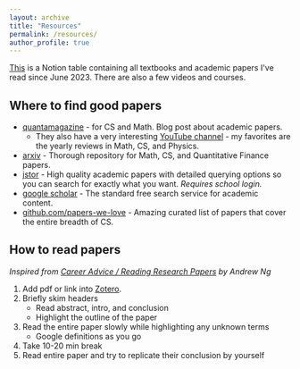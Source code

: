 ```yaml
---
layout: archive
title: "Resources"
permalink: /resources/
author_profile: true
---
```


[This](https://spangle-crocodile-8b0.notion.site/181126a9cff88087bce2d4dfe24d2db1?v=c65e9cf6da394a50aa2cb77ff67145e1&pvs=4) is a Notion table containing all textbooks and academic papers I've read since June 2023. There are also a few videos and courses.

## Where to find good papers

- [quantamagazine](https://www.quantamagazine.org) - for CS and Math. Blog post about academic papers. 
  - They also have a very interesting [YouTube channel](https://www.youtube.com/@QuantaScienceChannel) - my favorites are the yearly reviews in Math, CS, and Physics.
- [arxiv](https://arxiv.org/) - Thorough repository for Math, CS, and Quantitative Finance papers.
- [jstor](https://www.jstor.org/) - High quality academic papers with detailed querying options so you can search for exactly what you want. *Requires school login.*
- [google scholar](https://scholar.google.com/) - The standard free search service for academic content.
- [github.com/papers-we-love](https://github.com/papers-we-love/papers-we-love) - Amazing curated list of papers that cover the entire breadth of CS.


## How to read papers

*Inspired from [Career Advice / Reading Research Papers](https://www.youtube.com/watch?v=733m6qBH-jI) by Andrew Ng*

1. Add pdf or link into [Zotero](https://www.zotero.org/).
2. Briefly skim headers
   - Read abstract, intro, and conclusion
   - Highlight the outline of the paper
3. Read the entire paper slowly while highlighting any unknown terms
    - Google definitions as you go
4. Take 10-20 min break
5. Read entire paper and try to replicate their conclusion by yourself
